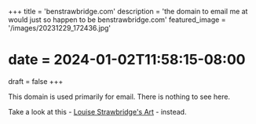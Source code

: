 +++
title = 'benstrawbridge.com'
description = 'the domain to email me at would just so happen to be benstrawbridge.com'
featured_image = '/images/20231229_172436.jpg'
# date = 2024-01-02T11:58:15-08:00
draft = false 
+++

This domain is used primarily for email. There is nothing to see here.  

Take a look at this - [Louise Strawbridge's Art](https://www.louisestrawbridge.com) - instead.
